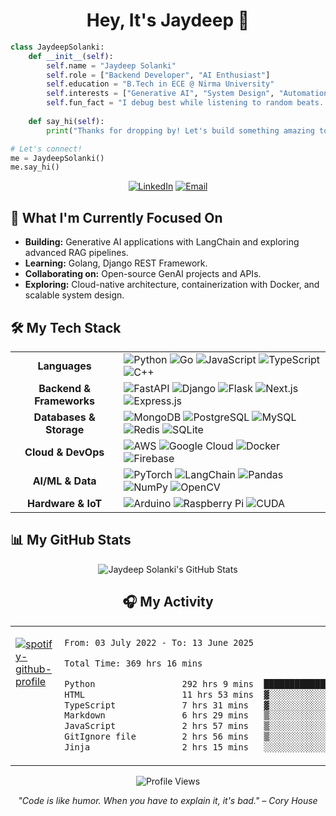 


<div align="center">

# Hey, It's Jaydeep 🐍

</div>

```python
class JaydeepSolanki:
    def __init__(self):
        self.name = "Jaydeep Solanki"
        self.role = ["Backend Developer", "AI Enthusiast"]
        self.education = "B.Tech in ECE @ Nirma University"
        self.interests = ["Generative AI", "System Design", "Automation"]
        self.fun_fact = "I debug best while listening to random beats...😄"
    
    def say_hi(self):
        print("Thanks for dropping by! Let's build something amazing together! 🚀")

# Let's connect!
me = JaydeepSolanki()
me.say_hi()
```

<div align="center">

[![LinkedIn](https://img.shields.io/badge/LinkedIn-0077B5?&logo=linkedin&logoColor=white)](https://linkedin.com/in/solanki-jaydeep)
[![Email](https://img.shields.io/badge/Email-D14836?logo=gmail&logoColor=white)](mailto:jaydeep.solankee@yahoo.com)

</div>



## 🔭 What I'm Currently Focused On

* **Building:** Generative AI applications with LangChain and exploring advanced RAG pipelines.
* **Learning:** Golang, Django REST Framework.
* **Collaborating on:** Open-source GenAI projects and APIs.
* **Exploring:** Cloud-native architecture, containerization with Docker, and scalable system design.

## 🛠️ My Tech Stack

<table>
  <tr>
    <td align="center"><strong>Languages</strong></td>
    <td>
      <img src="https://img.shields.io/badge/Python-3670A0?style=flat&logo=python&logoColor=ffdd54" alt="Python">
      <img src="https://img.shields.io/badge/Go-00ADD8?style=flat&logo=go&logoColor=white" alt="Go">
      <img src="https://img.shields.io/badge/JavaScript-323330?style=flat&logo=javascript&logoColor=F7DF1E" alt="JavaScript">
      <img src="https://img.shields.io/badge/TypeScript-007ACC?style=flat&logo=typescript&logoColor=white" alt="TypeScript">
      <img src="https://img.shields.io/badge/C++-00599C?style=flat&logo=c%2B%2B&logoColor=white" alt="C++">
    </td>
  </tr>
  <tr>
    <td align="center"><strong>Backend & Frameworks</strong></td>
    <td>
      <img src="https://img.shields.io/badge/FastAPI-005571?style=flat&logo=fastapi" alt="FastAPI">
      <img src="https://img.shields.io/badge/Django-092E20?style=flat&logo=django&logoColor=white" alt="Django">
      <img src="https://img.shields.io/badge/Flask-000000?style=flat&logo=flask&logoColor=white" alt="Flask">
      <img src="https://img.shields.io/badge/Next.js-000000?style=flat&logo=next.js&logoColor=white" alt="Next.js">
      <img src="https://img.shields.io/badge/Express.js-404D59?style=flat&logo=express&logoColor=white" alt="Express.js">
    </td>
  </tr>
  <tr>
    <td align="center"><strong>Databases & Storage</strong></td>
    <td>
      <img src="https://img.shields.io/badge/MongoDB-4EA94B?style=flat&logo=mongodb&logoColor=white" alt="MongoDB">
      <img src="https://img.shields.io/badge/PostgreSQL-316192?style=flat&logo=postgresql&logoColor=white" alt="PostgreSQL">
      <img src="https://img.shields.io/badge/MySQL-4479A1?style=flat&logo=mysql&logoColor=white" alt="MySQL">
      <img src="https://img.shields.io/badge/Redis-DD0031?style=flat&logo=redis&logoColor=white" alt="Redis">
      <img src="https://img.shields.io/badge/SQLite-07405E?style=flat&logo=sqlite&logoColor=white" alt="SQLite">
    </td>
  </tr>
  <tr>
    <td align="center"><strong>Cloud & DevOps</strong></td>
    <td>
      <img src="https://img.shields.io/badge/AWS-FF9900?style=flat&logo=amazon-aws&logoColor=white" alt="AWS">
      <img src="https://img.shields.io/badge/Google_Cloud-4285F4?style=flat&logo=google-cloud&logoColor=white" alt="Google Cloud">
      <img src="https://img.shields.io/badge/Docker-0db7ed?style=flat&logo=docker&logoColor=white" alt="Docker">
      <img src="https://img.shields.io/badge/Firebase-039BE5?style=flat&logo=firebase&logoColor=white" alt="Firebase">
    </td>
  </tr>
  <tr>
    <td align="center"><strong>AI/ML & Data</strong></td>
    <td>
      <img src="https://img.shields.io/badge/PyTorch-EE4C2C?style=flat&logo=PyTorch&logoColor=white" alt="PyTorch">
      <img src="https://img.shields.io/badge/LangChain-121212?style=flat&logo=chainlink&logoColor=white" alt="LangChain">
      <img src="https://img.shields.io/badge/Pandas-150458?style=flat&logo=pandas&logoColor=white" alt="Pandas">
      <img src="https://img.shields.io/badge/NumPy-013243?style=flat&logo=numpy&logoColor=white" alt="NumPy">
      <img src="https://img.shields.io/badge/OpenCV-white?style=flat&logo=opencv&logoColor=black" alt="OpenCV">
    </td>
  </tr>
    <tr>
    <td align="center"><strong>Hardware & IoT</strong></td>
    <td>
      <img src="https://img.shields.io/badge/Arduino-00979D?style=flat&logo=Arduino&logoColor=white" alt="Arduino">
      <img src="https://img.shields.io/badge/Raspberry_Pi-C51A4A?style=flat&logo=Raspberry-Pi&logoColor=white" alt="Raspberry Pi">
      <img src="https://img.shields.io/badge/CUDA-76B900?style=flat&logo=nVIDIA&logoColor=white" alt="CUDA">
    </td>
  </tr>
</table>

## 📊 My GitHub Stats

<div align="center">
  <img src="https://github-profile-summary-cards.vercel.app/api/cards/profile-details?username=whoisjayd&theme=github_dark" alt="Jaydeep Solanki's GitHub Stats" />
</div>

<div align="center">
  
## 🎧 My Activity

<table>
<tr>
<td width="50%" valign="top">

[![spotify-github-profile](https://spotify-github-profile.kittinanx.com/api/view?uid=v7979a26s0d6q6o4ncpdss42v&cover_image=true&theme=default&show_offline=false&background_color=121212&interchange=false&bar_color_cover=false)](https://spotify-github-profile.kittinanx.com/api/view?uid=v7979a26s0d6q6o4ncpdss42v&redirect=true)

</td>
<td width="50%" valign="top">

<!--START_SECTION:waka-->

```txt
From: 03 July 2022 - To: 13 June 2025

Total Time: 369 hrs 16 mins

Python                 292 hrs 9 mins  ███████████████████▓░░░░░   79.12 %
HTML                   11 hrs 53 mins  ▓░░░░░░░░░░░░░░░░░░░░░░░░   03.22 %
TypeScript             7 hrs 31 mins   ▓░░░░░░░░░░░░░░░░░░░░░░░░   02.04 %
Markdown               6 hrs 29 mins   ▒░░░░░░░░░░░░░░░░░░░░░░░░   01.76 %
JavaScript             2 hrs 57 mins   ▒░░░░░░░░░░░░░░░░░░░░░░░░   00.80 %
GitIgnore file         2 hrs 56 mins   ▒░░░░░░░░░░░░░░░░░░░░░░░░   00.80 %
Jinja                  2 hrs 15 mins   ░░░░░░░░░░░░░░░░░░░░░░░░░   00.61 %
```

<!--END_SECTION:waka-->
</td>
</tr>
</table>



<p align="center">
  <img src="https://komarev.com/ghpvc/?username=whoisjayd&color=blueviolet&style=flat-square&label=Profile+Views" alt="Profile Views"/>
</p>

<p align="center">
  <i>"Code is like humor. When you have to explain it, it's bad." – Cory House</i>
</p>

</div>